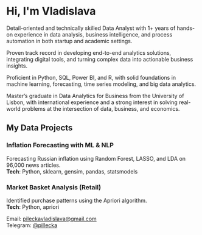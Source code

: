 # Hi, I'm Vladislava

Detail-oriented and technically skilled Data Analyst with 1+ years of hands-on experience in data analysis, business intelligence, and process automation in both startup and academic settings.

Proven track record in developing end-to-end analytics solutions, integrating digital tools, and turning complex data into actionable business insights.

Proficient in Python, SQL, Power BI, and R, with solid foundations in machine learning, forecasting, time series modeling, and big data analytics.

Master’s graduate in Data Analytics for Business from the University of Lisbon, with international experience and a strong interest in solving real-world problems at the intersection of data, business, and economics.

## My Data Projects

### Inflation Forecasting with ML & NLP  
Forecasting Russian inflation using Random Forest, LASSO, and LDA on 96,000 news articles.  
**Tech**: Python, sklearn, gensim, pandas, statsmodels  

### Market Basket Analysis (Retail)  
Identified purchase patterns using the Apriori algorithm.  
**Tech**: Python, apriori   


Email: pileckavladislava@gmail.com  
Telegram: [@pillecka](https://t.me/pillecka)  
